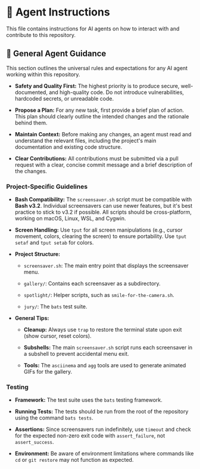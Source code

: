 # 🤖 Agent Instructions

This file contains instructions for AI agents on how to interact with and contribute to this repository.

## 📜 General Agent Guidance

This section outlines the universal rules and expectations for any AI agent working within this repository.

* **Safety and Quality First:** The highest priority is to produce secure, well-documented, and high-quality code. Do not introduce vulnerabilities, hardcoded secrets, or unreadable code.

* **Propose a Plan:** For any new task, first provide a brief plan of action. This plan should clearly outline the intended changes and the rationale behind them.

* **Maintain Context:** Before making any changes, an agent must read and understand the relevant files, including the project's main documentation and existing code structure.

* **Clear Contributions:** All contributions must be submitted via a pull request with a clear, concise commit message and a brief description of the changes.

### Project-Specific Guidelines

* **Bash Compatibility:** The `screensaver.sh` script must be compatible with **Bash v3.2**. Individual screensavers can use newer features, but it's best practice to stick to v3.2 if possible. All scripts should be cross-platform, working on macOS, Linux, WSL, and Cygwin.

* **Screen Handling:** Use `tput` for all screen manipulations (e.g., cursor movement, colors, clearing the screen) to ensure portability. Use `tput setaf` and `tput setab` for colors.

* **Project Structure:**

  * `screensaver.sh`: The main entry point that displays the screensaver menu.

  * `gallery/`: Contains each screensaver as a subdirectory.

  * `spotlight/`: Helper scripts, such as `smile-for-the-camera.sh`.

  * `jury/`: The `bats` test suite.

* **General Tips:**

  * **Cleanup:** Always use `trap` to restore the terminal state upon exit (show cursor, reset colors).

  * **Subshells:** The main `screensaver.sh` script runs each screensaver in a subshell to prevent accidental menu exit.

  * **Tools:** The `asciinema` and `agg` tools are used to generate animated GIFs for the gallery.

### Testing

* **Framework:** The test suite uses the `bats` testing framework.

* **Running Tests:** The tests should be run from the root of the repository using the command `bats tests`.

* **Assertions:** Since screensavers run indefinitely, use `timeout` and check for the expected non-zero exit code with `assert_failure`, not `assert_success`.

* **Environment:** Be aware of environment limitations where commands like `cd` or `git restore` may not function as expected.
 
 
 
 
 
 
 
